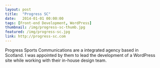 ```yaml
---
layout: post
title:  "Progress SC"
date:   2014-01-01 00:00:00
tags: [Front-end Development, WordPress]
thumbnail: /img/progress-sc-thumb.jpg
featured: /img/progress-sc.jpg
link: http://progress-sc.com
---
```


Progress Sports Communications are a integrated agency based in Scotland. I was appointed by them to lead the development of a WordPress site while working with their in-house design team.
